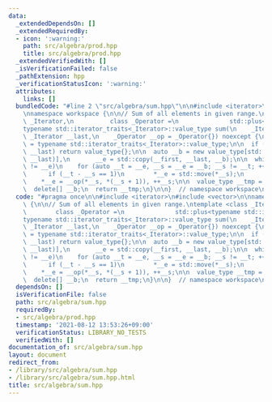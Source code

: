 ```yaml
---
data:
  _extendedDependsOn: []
  _extendedRequiredBy:
  - icon: ':warning:'
    path: src/algebra/prod.hpp
    title: src/algebra/prod.hpp
  _extendedVerifiedWith: []
  _isVerificationFailed: false
  _pathExtension: hpp
  _verificationStatusIcon: ':warning:'
  attributes:
    links: []
  bundledCode: "#line 2 \"src/algebra/sum.hpp\"\n\n#include <iterator>\n#include <vector>\n\
    \nnamespace workspace {\n\n// Sum of all elements in given range.\ntemplate <class\
    \ _Iterator,\n          class _Operator =\n              std::plus<typename std::iterator_traits<_Iterator>::value_type>>\n\
    typename std::iterator_traits<_Iterator>::value_type sum(\n    _Iterator __first,\
    \ _Iterator __last,\n    _Operator __op = _Operator{}) noexcept {\n  using value_type\
    \ = typename std::iterator_traits<_Iterator>::value_type;\n\n  if (__first ==\
    \ __last) return value_type{};\n\n  auto __b = new value_type[std::distance(__first,\
    \ __last)],\n       __e = std::copy(__first, __last, __b);\n\n  while (__b + 1\
    \ != __e)\n    for (auto __t = __e, __s = __e = __b; __s != __t; ++__s, ++__e)\n\
    \      if (__t - __s == 1)\n        *__e = std::move(*__s);\n      else\n    \
    \    *__e = __op(*__s, *(__s + 1)), ++__s;\n\n  value_type __tmp = std::move(*__b);\n\
    \  delete[] __b;\n  return __tmp;\n}\n\n}  // namespace workspace\n"
  code: "#pragma once\n\n#include <iterator>\n#include <vector>\n\nnamespace workspace\
    \ {\n\n// Sum of all elements in given range.\ntemplate <class _Iterator,\n  \
    \        class _Operator =\n              std::plus<typename std::iterator_traits<_Iterator>::value_type>>\n\
    typename std::iterator_traits<_Iterator>::value_type sum(\n    _Iterator __first,\
    \ _Iterator __last,\n    _Operator __op = _Operator{}) noexcept {\n  using value_type\
    \ = typename std::iterator_traits<_Iterator>::value_type;\n\n  if (__first ==\
    \ __last) return value_type{};\n\n  auto __b = new value_type[std::distance(__first,\
    \ __last)],\n       __e = std::copy(__first, __last, __b);\n\n  while (__b + 1\
    \ != __e)\n    for (auto __t = __e, __s = __e = __b; __s != __t; ++__s, ++__e)\n\
    \      if (__t - __s == 1)\n        *__e = std::move(*__s);\n      else\n    \
    \    *__e = __op(*__s, *(__s + 1)), ++__s;\n\n  value_type __tmp = std::move(*__b);\n\
    \  delete[] __b;\n  return __tmp;\n}\n\n}  // namespace workspace\n"
  dependsOn: []
  isVerificationFile: false
  path: src/algebra/sum.hpp
  requiredBy:
  - src/algebra/prod.hpp
  timestamp: '2021-08-12 13:53:26+09:00'
  verificationStatus: LIBRARY_NO_TESTS
  verifiedWith: []
documentation_of: src/algebra/sum.hpp
layout: document
redirect_from:
- /library/src/algebra/sum.hpp
- /library/src/algebra/sum.hpp.html
title: src/algebra/sum.hpp
---
```

